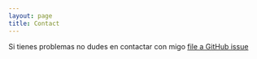 ```yaml
---
layout: page
title: Contact
---
```


Si tienes problemas no dudes en contactar con migo [file a GitHub issue](https://github.com/MrRastayoung/MrRastayoung/issues/new)
